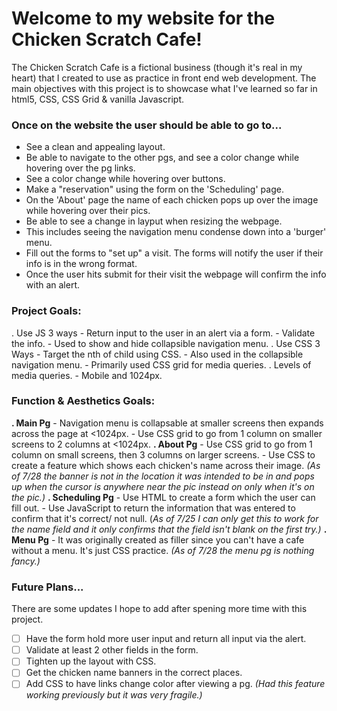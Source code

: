 Welcome to my website for the Chicken Scratch Cafe!
=============

The Chicken Scratch Cafe is a fictional business (though it's real in my heart) that I created to use as practice in front end web development. The main objectives with this project is to showcase what I've learned so far in html5, CSS, CSS Grid & vanilla Javascript. 

### Once on the website the user should be able to go to... ### 
-   See a clean and appealing layout. 
-   Be able to navigate to the other pgs, and see a color change while hovering over the pg links.
-   See a color change while hovering over buttons.
-   Make a "reservation" using the form on the 'Scheduling' page.
-   On the 'About' page the name of each chicken pops up over the image while hovering over their pics.
-   Be able to see a change in layput when resizing the webpage.
-   This includes seeing the navigation menu condense down into a 'burger' menu.
-   Fill out the forms to "set up" a visit. The forms will notify the user if their info is in the wrong format.
-   Once the user hits submit for their visit the webpage will confirm the info with an alert. 


### Project Goals: ###
. Use JS 3 ways
    - Return input to the user in an alert via a form. 
    - Validate the info.
    - Used to show and hide collapsible navigation menu.
. Use CSS 3 Ways
    - Target the nth of child using CSS.
    - Also used in the collapsible navigation menu.
    - Primarily used CSS grid for media queries. 
. Levels of media queries.
    - Mobile and 1024px.

### Function & Aesthetics Goals: ###
**. Main Pg**
    - Navigation menu is collapsable at smaller screens then expands across the page at <1024px.
    - Use CSS grid to go from 1 column on smaller screens to 2 columns at <1024px. 
**. About Pg**
    - Use CSS grid to go from 1 column on small screens, then 3 columns on larger screens.
    - Use CSS to create a feature which shows each chicken's name across their image.
    *(As of 7/28 the banner is not in the location it was intended to be in and pops up when the cursor is anywhere near the pic instead on only when it's on the pic.)*
**. Scheduling Pg**
    - Use HTML to create a form which the user can fill out. 
    - Use JavaScript to return the information that was entered to confirm that it's correct/ not null.
    (*As of 7/25 I can only get this to work for the name field and it only confirms that the field isn't blank on the first try.)*
**. Menu Pg** 
    - It was originally created as filler since you can't have a cafe without a menu. It's just CSS practice.
    *(As of 7/28 the menu pg is nothing fancy.)*


### Future Plans... ###
There are some updates I hope to add after spening more time with this project. 

- [ ] Have the form hold more user input and return all input via the alert. 
- [ ] Validate at least 2 other fields in the form.
- [ ] Tighten up the layout with CSS.
- [ ] Get the chicken name banners in the correct places. 
- [ ] Add CSS to have links change color after viewing a pg. *(Had this feature working previously but it was very fragile.)*

